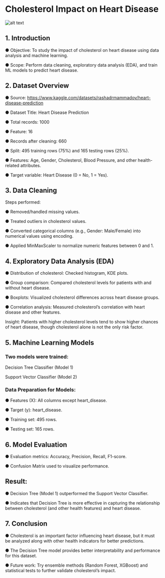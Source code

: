 # Cholesterol Impact on Heart Disease 
![alt text](https://tse1.mm.bing.net/th/id/OIP.Mv--JjK0JbWLMMpDWLkwgAHaEh?rs=1&pid=ImgDetMain&o=7&rm=3)
## 1. Introduction
●	Objective: To study the impact of cholesterol on heart disease using data analysis and machine learning.

●	Scope: Perform data cleaning, exploratory data analysis (EDA), and train ML models to predict heart disease.

## 2. Dataset Overview
●	Source: https://www.kaggle.com/datasets/rashadrmammadov/heart-disease-prediction

●	Dataset Title: Heart Disease Prediction

●	Total records: 1000

●	Feature: 16

●	Records after cleaning: 660

●	Split: 495 training rows (75%) and 165 testing rows (25%).

●	Features: Age, Gender, Cholesterol, Blood Pressure, and other health-related attributes.

●	Target variable: Heart Disease (0 = No, 1 = Yes).

## 3. Data Cleaning
Steps performed:

●	Removed/handled missing values.

●	Treated outliers in cholesterol values.

●	Converted categorical columns (e.g., Gender: Male/Female) into numerical values using encoding.

●	Applied MinMaxScaler to normalize numeric features between 0 and 1.

## 4. Exploratory Data Analysis (EDA)
●	Distribution of cholesterol: Checked histogram, KDE plots.

●	Group comparison: Compared cholesterol levels for patients with and without heart disease.

●	Boxplots: Visualized cholesterol differences across heart disease groups.

●	Correlation analysis: Measured cholesterol’s correlation with heart disease and other features.

Insight: Patients with higher cholesterol levels tend to show higher chances of heart disease, though cholesterol alone is not the only risk factor.

## 5. Machine Learning Models
### Two models were trained:
   Decision Tree Classifier (Model 1)
	 
   Support Vector Classifier (Model 2)

### Data Preparation for Models:
●	Features (X): All columns except heart_disease.

●	Target (y): heart_disease.

●	Training set: 495 rows.

●	Testing set: 165 rows.

## 6. Model Evaluation
●	Evaluation metrics: Accuracy, Precision, Recall, F1-score.

●	Confusion Matrix used to visualize performance.

## Result:
●	Decision Tree (Model 1) outperformed the Support Vector Classifier.

●	Indicates that Decision Tree is more effective in capturing the relationship between cholesterol (and other health features) and heart disease.

## 7. Conclusion
●	Cholesterol is an important factor influencing heart disease, but it must be analyzed along with other health indicators for better predictions.

●	The Decision Tree model provides better interpretability and performance for this dataset.

●	Future work: Try ensemble methods (Random Forest, XGBoost) and statistical tests to further validate cholesterol’s impact.
